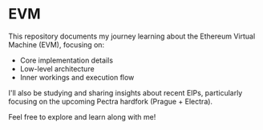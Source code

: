 # EVM

This repository documents my journey learning about the Ethereum Virtual Machine (EVM), focusing on:
- Core implementation details
- Low-level architecture
- Inner workings and execution flow

I'll also be studying and sharing insights about recent EIPs, particularly focusing on the upcoming Pectra hardfork (Prague + Electra).

Feel free to explore and learn along with me!